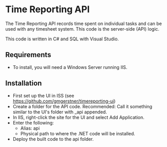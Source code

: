 # Time Reporting API

The Time Reporting API records time spent on individual tasks and can be used with any timesheet system. This code is the server-side (API) logic.

This code is written in C# and SQL with Visual Studio.

## Requirements

- To install, you will need a Windows Server running IIS.


## Installation

- First set up the UI in ISS (see https://github.com/gmgerstner/timereporting-ui)
- Create a folder for the API code. Recommended: Call it something similar to the UI's folder with _api appended.
- In IIS, right-click the site for the UI and select Add Application.
- Enter the following:
  - Alias: api
  - Physical path to where the .NET code will be installed.
- Deploy the built code to the api folder.
